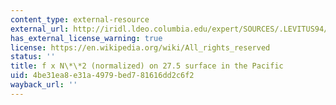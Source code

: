 ```yaml
---
content_type: external-resource
external_url: http://iridl.ldeo.columbia.edu/expert/SOURCES/.LEVITUS94/.ANNUAL/potdens/potdens/Z/partial[Z]regridLinear/X/Y/30/SM121/Y/sind/mul/2./mul/7.2700001E-05/mul/0.002/div/500/mul/9.9999997E-05/div/abs/exch/Z/0.0274/toS/figviewer.html?my.help=more+options&map.Y.units=degree_north&map.Y.plotlast=90N&map.url=DATA+-0.02+-0.04+-0.06+-0.08+-0.1+-0.12+-0.14+-0.16+-0.18+-1+-2+-3+-4+0.02+0.04+0.06+0.08+0.1+0.12+0.14+0.18+0.22+0.26+0.3+0.34+0.38+0.42+0.5+0.6+0.7++VALUES+X+Y+fig-+contours+land+-fig&map.domain=+%7B+/aprod+-1+1+plotrange+X+90.+290.+plotrange+Y+-90+90+plotrange+%7D&map.domainparam=+/plotaxislength+700+psdef+/plotborder+72+psdef+/XOVY+null+psdef&map.zoom=Zoom&map.Y.plotfirst=90S&map.X.plotfirst=90E&map.X.units=degree_east&map.X.modulus=360&map.X.plotlast=70W&map.aprod.plotfirst=-1&map.aprod.units=1000+kilogram+meter-4&map.aprod.plotlast=1&map.plotaxislength=700&map.plotborder=72&map.fnt=Helvetica&map.fntsze=16&map.XOVY=auto&map.color_smoothing=1&map.iftime=25&map.mftime=25&map.fftime=200
has_external_license_warning: true
license: https://en.wikipedia.org/wiki/All_rights_reserved
status: ''
title: f x N\*\*2 (normalized) on 27.5 surface in the Pacific
uid: 4be31ea8-e31a-4979-bed7-81616dd2c6f2
wayback_url: ''
---
```

